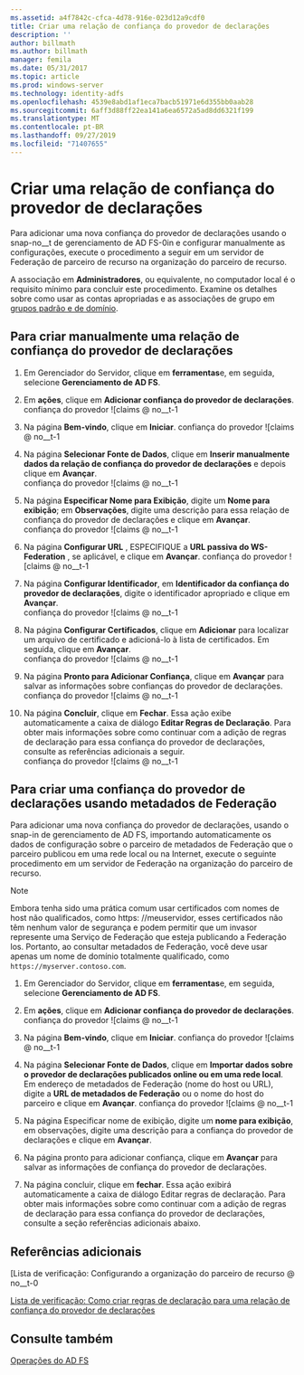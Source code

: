 ```yaml
---
ms.assetid: a4f7842c-cfca-4d78-916e-023d12a9cdf0
title: Criar uma relação de confiança do provedor de declarações
description: ''
author: billmath
ms.author: billmath
manager: femila
ms.date: 05/31/2017
ms.topic: article
ms.prod: windows-server
ms.technology: identity-adfs
ms.openlocfilehash: 4539e8abd1af1eca7bacb51971e6d355bb0aab28
ms.sourcegitcommit: 6aff3d88ff22ea141a6ea6572a5ad8dd6321f199
ms.translationtype: MT
ms.contentlocale: pt-BR
ms.lasthandoff: 09/27/2019
ms.locfileid: "71407655"
---
```

# <a name="create-a-claims-provider-trust"></a>Criar uma relação de confiança do provedor de declarações

Para adicionar uma nova confiança do provedor de declarações usando o snap-no__t de gerenciamento de AD FS-0in e configurar manualmente as configurações, execute o procedimento a seguir em um servidor de Federação de parceiro de recurso na organização do parceiro de recurso.  
  
A associação em **Administradores**, ou equivalente, no computador local é o requisito mínimo para concluir este procedimento.  Examine os detalhes sobre como usar as contas apropriadas e as associações de grupo em [grupos padrão e de domínio](https://go.microsoft.com/fwlink/?LinkId=83477).   
  
## <a name="to-create-a-claims-provider-trust-manually"></a>Para criar manualmente uma relação de confiança do provedor de declarações  
  
1.  Em Gerenciador do Servidor, clique em **ferramentas**e, em seguida, selecione **Gerenciamento de AD FS**.  
  
2.  Em **ações**, clique em **Adicionar confiança do provedor de declarações**.  
confiança do provedor ![claims @ no__t-1   
  
3.  Na página **Bem-vindo**, clique em **Iniciar**. 
confiança do provedor ![claims @ no__t-1    
  
4.  Na página **Selecionar Fonte de Dados**, clique em **Inserir manualmente dados da relação de confiança do provedor de declarações** e depois clique em **Avançar**.  
confiança do provedor ![claims @ no__t-1     

5.  Na página **Especificar Nome para Exibição**, digite um **Nome para exibição**; em **Observações**, digite uma descrição para essa relação de confiança do provedor de declarações e clique em **Avançar**.  
confiança do provedor ![claims @ no__t-1     

6.  Na página **Configurar URL** , ESPECIFIQUE a **URL passiva do WS-Federation** , se aplicável, e clique em **Avançar**.
confiança do provedor ![claims @ no__t-1     

8. Na página **Configurar Identificador**, em **Identificador da confiança do provedor de declarações**, digite o identificador apropriado e clique em **Avançar**.  
confiança do provedor ![claims @ no__t-1    

9. Na página **Configurar Certificados**, clique em **Adicionar** para localizar um arquivo de certificado e adicioná-lo à lista de certificados. Em seguida, clique em **Avançar**.  
confiança do provedor ![claims @ no__t-1    

10. Na página **Pronto para Adicionar Confiança**, clique em **Avançar** para salvar as informações sobre confianças do provedor de declarações.  
confiança do provedor ![claims @ no__t-1    

11. Na página **Concluir**, clique em **Fechar**. Essa ação exibe automaticamente a caixa de diálogo **Editar Regras de Declaração**. Para obter mais informações sobre como continuar com a adição de regras de declaração para essa confiança do provedor de declarações, consulte as referências adicionais a seguir.  
confiança do provedor ![claims @ no__t-1

## <a name="to-create-a-claims-provider-trust-using-federation-metadata"></a>Para criar uma confiança do provedor de declarações usando metadados de Federação
Para adicionar uma nova confiança do provedor de declarações, usando o snap-in de gerenciamento de AD FS, importando automaticamente os dados de configuração sobre o parceiro de metadados de Federação que o parceiro publicou em uma rede local ou na Internet, execute o seguinte procedimento em um servidor de Federação na organização do parceiro de recurso.

>[!NOTE]
>Embora tenha sido uma prática comum usar certificados com nomes de host não qualificados, como https: \//meuservidor, esses certificados não têm nenhum valor de segurança e podem permitir que um invasor represente uma Serviço de Federação que esteja publicando a Federação los. Portanto, ao consultar metadados de Federação, você deve usar apenas um nome de domínio totalmente qualificado, como `https://myserver.contoso.com`.

1.  Em Gerenciador do Servidor, clique em **ferramentas**e, em seguida, selecione **Gerenciamento de AD FS**.  
  
2.  Em **ações**, clique em **Adicionar confiança do provedor de declarações**.  
confiança do provedor ![claims @ no__t-1   
  
3.  Na página **Bem-vindo**, clique em **Iniciar**. 
confiança do provedor ![claims @ no__t-1    
  
4.  Na página **Selecionar Fonte de Dados**, clique em **Importar dados sobre o provedor de declarações publicados online ou em uma rede local**. Em endereço de metadados de Federação (nome do host ou URL), digite a **URL de metadados de Federação** ou o nome do host do parceiro e clique em **Avançar**.
confiança do provedor ![claims @ no__t-1    

5.  Na página Especificar nome de exibição, digite um **nome para exibição**, em observações, digite uma descrição para a confiança do provedor de declarações e clique em **Avançar**.

6.  Na página pronto para adicionar confiança, clique em **Avançar** para salvar as informações de confiança do provedor de declarações.

7.  Na página concluir, clique em **fechar**. Essa ação exibirá automaticamente a caixa de diálogo Editar regras de declaração. Para obter mais informações sobre como continuar com a adição de regras de declaração para essa confiança do provedor de declarações, consulte a seção referências adicionais abaixo.



    
## <a name="additional-references"></a>Referências adicionais  
[Lista de verificação: Configurando a organização do parceiro de recurso @ no__t-0  
  
[Lista de verificação: Como criar regras de declaração para uma relação de confiança do provedor de declarações](../../ad-fs/deployment/Checklist--Creating-Claim-Rules-for-a-Claims-Provider-Trust.md)  
  
## <a name="see-also"></a>Consulte também  
[Operações do AD FS](../../ad-fs/AD-FS-2016-Operations.md) 
  
